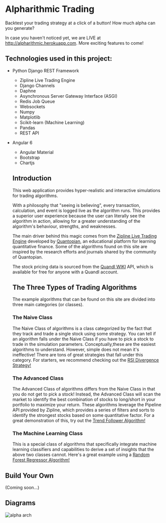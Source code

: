 # Alpharithmic Trading
Backtest your trading strategy at a click of a button! How much alpha can you generate?


In case you haven't noticed yet, we are LIVE at http://alpharithmic.herokuapp.com. More exciting features to come!

## Technologies used in this project:
* Python Django REST Framework
  * Zipline Live Trading Engine
  * Django Channels
  * Daphne
  * Asynchronous Server Gateway Interface (ASGI)
  * Redis Job Queue
  * Websockets
  * Numpy
  * Matplotlib
  * Scikit-learn (Machine Learning)
  * Pandas
  * REST API
* Angular 6
  * Angular Material
  * Bootstrap
  * Chartjs
  
  
  ## Introduction
  This web application provides hyper-realistic and interactive 
  simulations for trading algorithms. 
  
  With a philosophy that "seeing is believing", every transaction, calculation,
  and event is logged live as the algorithm runs. This provides a superior
  user experience because the user can literally see the algorithm in action, 
  allowing for a greater understanding of the algorithm's behaviour, strengths,
  and weaknesses.
  
  The main driver behind this magic comes from the [Zipline Live Trading Engine](https://www.zipline.io/)
  developed by [Quantopian](https://www.quantopian.com/), an educational platform for learning quantitative finance.
  Some of the algorithms found on this site are inspired by the research efforts and journals
  shared by the community of Quantopian.
  
  The stock pricing data is sourced from the [Quandl WIKI](https://www.quandl.com/databases/WIKIP) API,
  which is available for free for anyone with a Quandl account.
  
  
  ## The Three Types of Trading Algorithms
  The example algorithms that can be found on this site are divided into 
  three main categories (or classes).
  
  ### The Naive Class
  The Naive Class of algorithms is a class categorized by the fact
  that they track and trade a single stock using some strategy. You can tell
  if an algorithm falls under the Naive Class if you have to pick a stock to trade
  in the simulation parameters. Conceptually,these are the easiest algorithms to understand. However, simple does not
  mean it's ineffective! There are tons of great strategies that fall under this 
  category. For starters, we recommend checking out the 
  [RSI Divergence Strategy!](http://alpharithmic.herokuapp.com/algorithms/rsi-divergence)
  
  ### The Advanced Class
  The Advanced Class of algorithms differs from the Naive Class in that you do not
  get to pick a stock! Instead, the Advanced Class will scan the market to identify the
  best combination of stocks to long/short in your portfolio to maximize your return.
  These algorithms leverage the Pipeline API provided by Zipline, which provides a series
  of filters and sorts to identify the strongest stocks based on some quantitative factor.
  For a great demonstration of this, try out the 
  [Trend Follower Algorithm!](http://alpharithmic.herokuapp.com/algorithms/trend-follow)
  
  ### The Machine Learning Class
  This is a special class of algorithms that specifically integrate machine learning classifiers and
  capabilities to derive a set of insights that the above two classes cannot. Here's a great example
  using a [Random Forest Regressor Algorithm!](http://alpharithmic.herokuapp.com/algorithms/random-forest-regression)
  

 ## Build Your Own
 (Coming soon...)
 
 
 ## Diagrams
 ![alpha arch](https://user-images.githubusercontent.com/29148427/46925503-27204500-cffa-11e8-9c21-550dff245b13.jpg)

